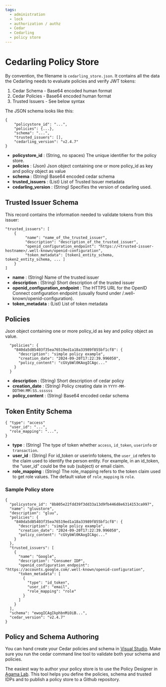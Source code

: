 ```yaml
---
tags:
  - administration
  - lock
  - authorization / authz
  - Cedar
  - Cedarling
  - policy store
---
```


# Cedarling Policy Store

By convention, the filename is `cedarling_store.json`. It contains all the data the 
Cedarling needs to evaluate policies and verify JWT tokens:

1. Cedar Schema - Base64 encoded human format
2. Cedar Policies - Base64 encoded human format
3. Trusted Issuers - See below syntax

The JSON schema looks like this:

```
{
    "policystore_id": "...",
    "policies": {...},
    "schema": "...",
    "trusted_issuers": [],
    "cedarling_version": "v2.4.7"
}

```

- **policystore_id** : (String, no spaces) The unique identifier for the policy store.
- **policies** : (Json) Json object containing one or more policy_id as key and policy object as value
- **schema** : (String) Base64 encoded cedar schema
- **trusted_issuers** : (List) List of Trusted Issuer metadata
- **cedarling_version** : (String) Specifies the version of cedarling used.

## Trusted Issuer Schema

This record contains the information needed to validate tokens from this issuer:

```
"trusted_issuers": [
    {
         "name": "name_of_the_trusted_issuer", 
         "description": "description_of_the_trusted_issuer", 
         "openid_configuration_endpoint": "https://<trusted-issuer-hostname>/.well-known/openid-configuration",
         "token_metadata": [token1_entity_schema, token2_entity_schema, ... ]
    }
]
```

- **name** : (String) Name of the trusted issuer
- **description** : (String) Short description of the trusted issuer
- **openid_configuration_endpoint** : The HTTPS URL for the OpenID Connect configuration endpoint (usually found under /.well-known/openid-configuration).
- **token_metadata** : (List) List of token metadata

## Policies

Json object containing one or more policy_id as key and policy object as value.

```
  "policies": {
    "840da5d85403f35ea76519ed1a18a33989f855bf1cf8": {
      "description": "simple policy example",
      "creation_date": "2024-09-20T17:22:39.996050",
      "policy_content": "cGVybWl0KAogICAgc..."
    }
  }
```

- **description** : (String) Short description of cedar policy
- **creation_date** :  (String) Policy creating date in `YYYY-MM-DDTHH:MM:SS.ssssss`
- **policy_content** : (String) Base64 encoded cedar schema


## Token Entity Schema

```
{ "type": "access"
  "user_id": "...",                   
  "role_mapping": "...",          
}
```

- **type** : (String) The type of token whether `access`, `id_token`, `userinfo` or `transaction`.
- **user_id** : (String) For id_token or userinfo tokens, the `user_id` refers to the claim used to identify the person entity. For example, in an id_token, the "user_id" could be the sub (subject) or email claim.
- **role_mapping** : (String) The role_mapping refers to the token claim used to get role values. The default value of `role_mapping` is `role`.

### Sample Policy store

```
{
  "policystore_id": "8b805e22fdd39f3dd33a13d9fb446d8e6314153ca997",
  "name": "gluustore",
  "description": "gluu",
  "policies": {
    "840da5d85403f35ea76519ed1a18a33989f855bf1cf8": {
      "description": "simple policy example",
      "creation_date": "2024-09-20T17:22:39.996050",
      "policy_content": "cGVybWl0KAogICAgc..."
    }
  },
  "trusted_issuers": [
    {
      "name": "Google",
      "description": "Consumer IDP",
      "openid_configuration_endpoint": "https://accounts.google.com/.well-known/openid-configuration",
      "token_metadata": [
        {
          "type": "id_token",
          "user_id": "email",
          "role_mapping": "role"
        }
      ]
    }
  ],
  "schema": "ewogICAgIkphbnMiOiB...",
  "cedar_version": "v2.4.7"
}
```


## Policy and Schema Authoring

You can hand create your Cedar policies and schema in 
[Visual Studio](https://marketplace.visualstudio.com/items?itemName=cedar-policy.vscode-cedar). 
Make sure you run the cedar command line tool to validate both your schema and policies. 

The easiest way to author your policy store is to use the Policy Designer in 
[Agama Lab](https://cloud.gluu.org/agama-lab). This tool helps you define the policies, schema and
trusted IDPs and to publish a policy store to a Github repository.
